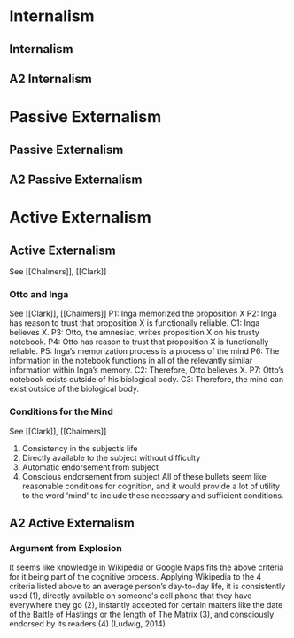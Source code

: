 # Internalism

## Internalism

## A2 Internalism

# Passive Externalism

## Passive Externalism

## A2 Passive Externalism

# Active Externalism

## Active Externalism
See [[Chalmers]], [[Clark]]

### Otto and Inga
See [[Clark]], [[Chalmers]]
P1: Inga memorized the proposition X
P2: Inga has reason to trust that proposition X is functionally reliable.
C1: Inga believes X.
P3: Otto, the amnesiac, writes proposition X on his trusty notebook.
P4: Otto has reason to trust that proposition X is functionally reliable.
P5: Inga’s memorization process is a process of the mind
P6: The information in the notebook functions in all of the relevantly similar information within
Inga’s memory.
C2: Therefore, Otto believes X.
P7: Otto’s notebook exists outside of his biological body.
C3: Therefore, the mind can exist outside of the biological body.

### Conditions for the Mind
See [[Clark]], [[Chalmers]]
1. Consistency in the subject’s life
2. Directly available to the subject without difficulty
3. Automatic endorsement from subject
4. Conscious endorsement from subject
All of these bullets seem like reasonable conditions for  cognition, and it would provide a lot of utility to the word 'mind' to include these necessary and sufficient conditions. 

## A2 Active Externalism

### Argument from Explosion
It seems like knowledge in Wikipedia or Google Maps fits the above criteria for it being part of the cognitive process. Applying Wikipedia to the 4 criteria listed above to an average person’s day-to-day life, it is consistently used (1), directly available on someone's cell phone that they have everywhere they go (2), instantly accepted for certain matters like the date of the Battle of Hastings or the length of The Matrix (3), and consciously endorsed by its readers (4)
(Ludwig, 2014)